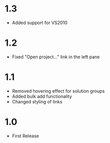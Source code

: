 # 1.3
- Added support for VS2010

# 1.2
- Fixed "Open project..." link in the left pane

# 1.1
- Removed hovering effect for solution groups
- Added bulk add functionality
- Changed styling of links

# 1.0

- First Release